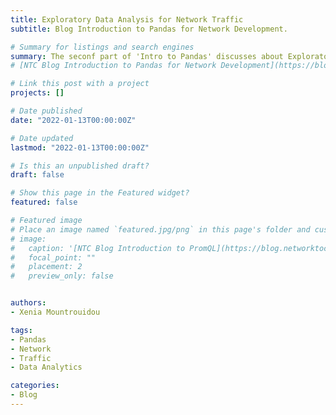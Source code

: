 ```yaml
---
title: Exploratory Data Analysis for Network Traffic
subtitle: Blog Introduction to Pandas for Network Development.

# Summary for listings and search engines
summary: The seconf part of 'Intro to Pandas' discusses about Exploratory Data Analysis (EDA) of black box pcap data using the Pandas library. You can read this post in <a href="https://blog.networktocode.com/post/exploratory-data-analysis-for-network-traffic/" target="_blank">Intro to Pandas (Part 2) - Exploratory data analysis for network traffic</a>
# [NTC Blog Introduction to Pandas for Network Development](https://blog.networktocode.com/post/introduction-to-pandas-for-network-development/)[newtab].

# Link this post with a project
projects: []

# Date published
date: "2022-01-13T00:00:00Z"

# Date updated
lastmod: "2022-01-13T00:00:00Z"

# Is this an unpublished draft?
draft: false

# Show this page in the Featured widget?
featured: false

# Featured image
# Place an image named `featured.jpg/png` in this page's folder and customize its options here.
# image:
#   caption: '[NTC Blog Introduction to PromQL](https://blog.networktocode.com/post/promql_for_network_telemetry/)'
#   focal_point: ""
#   placement: 2
#   preview_only: false


authors:
- Xenia Mountrouidou

tags:
- Pandas
- Network
- Traffic
- Data Analytics

categories:
- Blog
---
```



